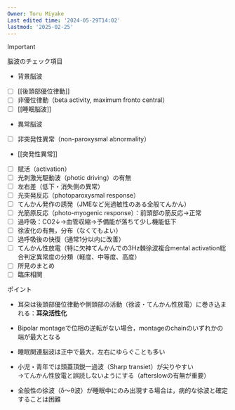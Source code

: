 ```yaml
---
Owner: Toru Miyake
Last edited time: '2024-05-29T14:02'
lastmod: '2025-02-25'
---
```

> [!important]  
> 脳波のチェック項目
> - 背景脳波
> - [ ] [[後頭部優位律動]]
> - [ ] 非優位律動（beta activity, maximum fronto central）
> - [ ] [[睡眠脳波]]
> - 異常脳波
> - [ ] 非突発性異常（non-paroxysmal abnormality）
> -  [[突発性異常]]
> - [ ] 賦活（activation）
> - [ ] 光刺激光駆動波（photic driving）の有無
> - [ ] 左右差（低下・消失側の異常）
> - [ ] 光突発反応（photoparoxysmal response）
> - [ ] てんかん発作の誘発（JMEなど光過敏性のある全般てんかん）
> - [ ] 光筋原反応（photo-myogenic response）：前頭部の筋反応→正常
> - [ ] 過呼吸：CO2↓→血管収縮→予備能が落ちて少し機能低下
> - [ ] 徐波化の有無，分布（なくてもよい）
> - [ ] 過呼吸後の快復（通常1分以内に改善）
> - [ ] てんかん性放電（特に欠神てんかんでの3Hz棘徐波複合mental activation総合判定異常度の分類（軽度、中等度、高度）
> - [ ] 所見のまとめ
> - [ ] 臨床相関  


  

  

  

ポイント

- 耳朶は後頭部優位律動や側頭部の活動（徐波・てんかん性放電）に巻き込まれる：**耳朶活性化**
- Bipolar montageで位相の逆転がない場合，montageのchainのいずれかの端が最大となる
- 睡眠関連脳波は正中で最大，左右にゆらぐことも多い
- 小児・青年では頭蓋頂鋭一過波（Sharp transiet）が尖りやすい  
    →てんかん性放電と誤読しないようにする（afterslowの有無が重要）  
    
- 全般性の徐波（δ～θ波）が睡眠中にのみ出現する場合は，病的な徐波と確定することは困難
